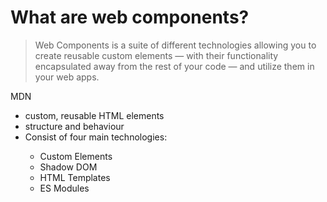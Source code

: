 # What are web components?

> Web Components is a suite of different technologies allowing you to create reusable custom elements — with their functionality encapsulated away from the rest of your code — and utilize them in your web apps.

MDN

<v-clicks depth="2">

- <mdi-toy-brick /> custom, reusable HTML elements
- <mdi-cursor-default-click /> structure and behaviour
- <mdi-view-grid /> Consist of four main technologies:
  - Custom Elements
  - Shadow DOM
  - HTML Templates
  - ES Modules

</v-clicks>

<!--
- Web components are a set of web platform APIs that enable the creation of custom, reusable HTML elements.
- They encapsulate both the structure and behaviour of these elements.

-->